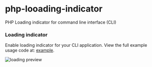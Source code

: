 # php-looading-indicator
PHP Loading indicator for command line interface (CLI)

### Loading indicator

Enable loading indicator for your CLI application. 
View the full example usage code at: [example](https://github.com/ed9/php-indicators/blob/master/examples/loading.php).

![loading preview](https://s3.eu-west-2.amazonaws.com/ed9/github/php-indicators/loading-preview.png)
